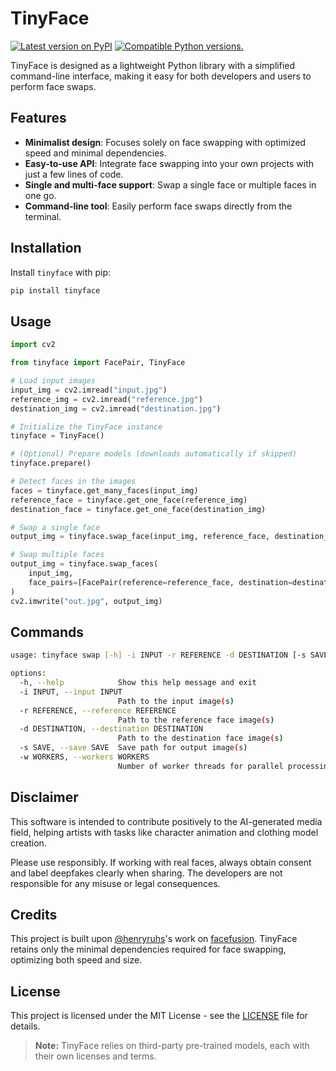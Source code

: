 # TinyFace

<a href="https://pypi.python.org/pypi/tinyface"><img src="http://img.shields.io/pypi/v/tinyface.svg" alt="Latest version on PyPI"></a> <a href="https://pypi.python.org/pypi/tinyface"><img src="https://img.shields.io/pypi/pyversions/tinyface.svg" alt="Compatible Python versions."></a>

TinyFace is designed as a lightweight Python library with a simplified command-line interface, making it easy for both developers and users to perform face swaps.

## Features

- **Minimalist design**: Focuses solely on face swapping with optimized speed and minimal dependencies.
- **Easy-to-use API**: Integrate face swapping into your own projects with just a few lines of code.
- **Single and multi-face support**: Swap a single face or multiple faces in one go.
- **Command-line tool**: Easily perform face swaps directly from the terminal.

## Installation

Install `tinyface` with pip:

```bash
pip install tinyface
```

## Usage

```python
import cv2

from tinyface import FacePair, TinyFace

# Load input images
input_img = cv2.imread("input.jpg")
reference_img = cv2.imread("reference.jpg")
destination_img = cv2.imread("destination.jpg")

# Initialize the TinyFace instance
tinyface = TinyFace()

# (Optional) Prepare models (downloads automatically if skipped)
tinyface.prepare()

# Detect faces in the images
faces = tinyface.get_many_faces(input_img)
reference_face = tinyface.get_one_face(reference_img)
destination_face = tinyface.get_one_face(destination_img)

# Swap a single face
output_img = tinyface.swap_face(input_img, reference_face, destination_face)

# Swap multiple faces
output_img = tinyface.swap_faces(
    input_img,
    face_pairs=[FacePair(reference=reference_face, destination=destination_face)],
)
cv2.imwrite("out.jpg", output_img)
```

## Commands

```bash
usage: tinyface swap [-h] -i INPUT -r REFERENCE -d DESTINATION [-s SAVE] [-w WORKERS]

options:
  -h, --help            Show this help message and exit
  -i INPUT, --input INPUT
                        Path to the input image(s)
  -r REFERENCE, --reference REFERENCE
                        Path to the reference face image(s)
  -d DESTINATION, --destination DESTINATION
                        Path to the destination face image(s)
  -s SAVE, --save SAVE  Save path for output image(s)
  -w WORKERS, --workers WORKERS
                        Number of worker threads for parallel processing
```

## Disclaimer

This software is intended to contribute positively to the AI-generated media field, helping artists with tasks like character animation and clothing model creation.

Please use responsibly. If working with real faces, always obtain consent and label deepfakes clearly when sharing. The developers are not responsible for any misuse or legal consequences.

## Credits

This project is built upon [@henryruhs](https://github.com/henryruhs)'s work on [facefusion](https://github.com/facefusion/facefusion). TinyFace retains only the minimal dependencies required for face swapping, optimizing both speed and size.

## License

This project is licensed under the MIT License - see the [LICENSE](./LICENSE) file for details.

> **Note:** TinyFace relies on third-party pre-trained models, each with their own licenses and terms.